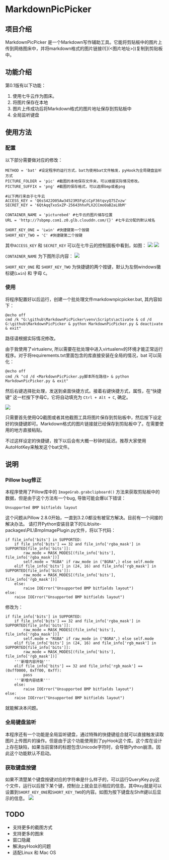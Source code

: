 # MarkdownPicPicker

## 项目介绍

MarkdownPicPicker 是一个Markdown写作辅助工具。它能将剪贴板中的图片上传到网络图床中，并将markdown格式的图片链接(\!\[\]\(<图片地址>\))复制到剪贴板中。

## 功能介绍
第0.1版有以下功能：
1. 使用七牛云作为图床。
2. 将图片保存在本地
3. 图片上传成功后将Markdown格式的图片地址保存到剪贴板中
4. 全局监听键盘

## 使用方法

### 配置

以下部分需要做对应的修改：

```
METHOD = 'bat' #设定程序的运行方式，bat为使用bat文件触发，pyHook为全局键盘监听方式
PICTURE_FOLDER = 'pic' #截图的本地保存文件夹，可以根据实际情况修改。
PICTURE_SUFFIX = 'png' #截图的保存格式，可以选择bmp或者png

#以下两行来自于七牛云
ACCESS_KEY = 'Q6sS422O05Aw34523M3FqCcCpF36tqvyQ75Zvzw' 
SECRET_KEY = '6QtAqqTxoSxZP-25643hhxPLX2CCmoOaB2aLObM'

CONTAINER_NAME = 'picturebed' #七牛云的图片储存位置
URL = 'http://7sbpmp.com1.z0.glb.clouddn.com/{}' #七牛云分配的默认域名

SHORT_KEY_ONE = 'Lwin' #快捷键第一个按键
SHORT_KEY_TWO = 'C' #快捷键第二个按键
```

其中`ACCESS_KEY` 和 `SECRET_KEY` 可以在七牛云的控制面板中看到，如图：
![](http://7sbpmp.com1.z0.glb.clouddn.com/2016-06-04-20-21-59.png) 
![](http://7sbpmp.com1.z0.glb.clouddn.com/2016-06-04-20-22-43.png) 

`CONTAINER_NAME` 为下图所示内容：
![](http://7sbpmp.com1.z0.glb.clouddn.com/2016-06-04-20-24-40.png) 

`SHORT_KEY_ONE` 和 `SHORT_KEY_TWO` 为快捷键的两个按键，默认为左侧windows徽标键(`Lwin`) 和 字母 `C`。

### 使用

将程序配置好以后运行，创建一个批处理文件markdownpicpicker.bat, 其内容如下：
```
@echo off
cmd /k "G:\github\MarkdownPicPicker\venv\Scripts\activate & cd /d G:\github\MarkdownPicPicker & python MarkdownPicPicker.py & deactivate & exit"
```
路径请根据实际情况修改。

由于我使用了virtualenv, 所以需要在批处理中进入virtualenv的环境才能正常运行程序。对于将requirements.txt里面包含的库直接安装在全局的情况，bat 可以简化：

```
@echo off
cmd /k "cd /d <MarkdownPicPicker.py脚本所在路径> & python MarkdownPicPicker.py & exit"
```

然后右键选择批处理，发送到桌面快捷方式。接着右键快捷方式，属性，在“快捷键” 这一栏按下字母C，它将自动填充为 `Ctrl + Alt + C`, 确定。

![](http://7sbpmp.com1.z0.glb.clouddn.com/2016-06-05-00-45-03.png) 

只需要首先使用QQ截图或者其他截图工具将图片保存到剪贴板中，然后按下设定好的快捷键即可。Markdown格式的图片链接就已经保存到剪贴板中了。在需要使用的地方直接粘贴。

不过这样设定的快捷键，按下以后会有大概一秒钟的延迟。推荐大家使用AutoHotKey来触发这个bat文件。

## 说明

### Pillow bug修正
本程序使用了Pillow库中的 `ImageGrab.grabclipboard()` 方法来获取剪贴板中的数据，但是由于这个方法有一个bug, 导致可能会爆以下错误：
```
Unsupported BMP bitfields layout
```
这个问题从Pillow 2.8.0开始，一直到3.2.0都没有被官方解决。目前有一个间接的解决办法。
请打开Python安装目录下的\Lib\site-packages\PIL\BmpImagePlugin.py文件，将以下代码：

```
if file_info['bits'] in SUPPORTED:
    if file_info['bits'] == 32 and file_info['rgba_mask'] in SUPPORTED[file_info['bits']]:
        raw_mode = MASK_MODES[(file_info['bits'], file_info['rgba_mask'])]
        self.mode = "RGBA" if raw_mode in ("BGRA",) else self.mode
    elif file_info['bits'] in (24, 16) and file_info['rgb_mask'] in SUPPORTED[file_info['bits']]:
        raw_mode = MASK_MODES[(file_info['bits'], file_info['rgb_mask'])]
    else:
        raise IOError("Unsupported BMP bitfields layout")
else:
    raise IOError("Unsupported BMP bitfields layout")
```

修改为：
```
if file_info['bits'] in SUPPORTED:
    if file_info['bits'] == 32 and file_info['rgba_mask'] in SUPPORTED[file_info['bits']]:
        raw_mode = MASK_MODES[(file_info['bits'], file_info['rgba_mask'])]
        self.mode = "RGBA" if raw_mode in ("BGRA",) else self.mode
    elif file_info['bits'] in (24, 16) and file_info['rgb_mask'] in SUPPORTED[file_info['bits']]:
        raw_mode = MASK_MODES[(file_info['bits'], file_info['rgb_mask'])]
    '''新增内容开始'''
    elif file_info['bits'] == 32 and file_info['rgb_mask'] == (0xff0000, 0xff00, 0xff):
        pass
    '''新增内容结束'''
    else:
        raise IOError("Unsupported BMP bitfields layout")
else:
    raise IOError("Unsupported BMP bitfields layout")
```
就能解决本问题。

### 全局键盘监听

本程序还有一个功能是全局监听键盘，通过特殊的快捷键组合就可以直接触发读取图片上传图片的操作。但是由于这个功能使用到了pyHook这个库。这个库在设计上存在缺陷，如果当前窗体的标题包含Unicode字符时，会导致Python崩溃。因此这个功能默认不启动。

### 获取键盘按键

如果不清楚某个键盘按键对应的字符串是什么样子的，可以运行QueryKey.py这个文件，运行以后按下某个键，控制台上就会显示相应的信息。其中`Key`就是可以设置到`SHORT_KEY_ONE`和`SHORT_KEY_TWO`的内容。如图为按下键盘左Shift键以后显示的信息。
![](http://7sbpmp.com1.z0.glb.clouddn.com/2016-06-04-23-14-30.png) 

## TODO
* 支持更多的截图方式
* 支持更多的图床
* 窗口隐藏
* 解决pyHook的问题
* 适配Linux 和 Mac OS


